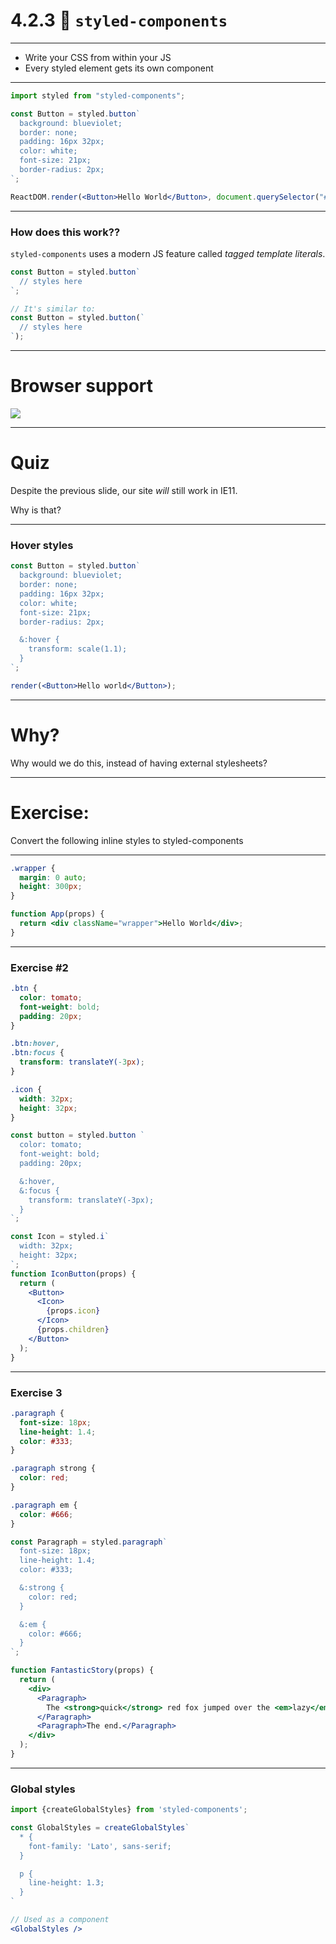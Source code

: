 # 4.2.3 💅 `styled-components`

---

- Write your CSS from within your JS
- Every styled element gets its own component

---

```jsx
import styled from "styled-components";

const Button = styled.button`
  background: blueviolet;
  border: none;
  padding: 16px 32px;
  color: white;
  font-size: 21px;
  border-radius: 2px;
`;

ReactDOM.render(<Button>Hello World</Button>, document.querySelector("#root"));
```

---

### How does this work??

`styled-components` uses a modern JS feature called _tagged template literals_.

```js
const Button = styled.button`
  // styles here
`;

// It's similar to:
const Button = styled.button(`
  // styles here
`);
```

---

# Browser support

<img src="./assets/caniuse-template-literals.png" />

---

# Quiz

Despite the previous slide, our site _will_ still work in IE11.

Why is that?

---

### Hover styles

```jsx live=true
const Button = styled.button`
  background: blueviolet;
  border: none;
  padding: 16px 32px;
  color: white;
  font-size: 21px;
  border-radius: 2px;

  &:hover {
    transform: scale(1.1);
  }
`;

render(<Button>Hello world</Button>);
```

---

# Why?

Why would we do this, instead of having external stylesheets?

---

# Exercise:

Convert the following inline styles to styled-components

---

```css
.wrapper {
  margin: 0 auto;
  height: 300px;
}
```

```jsx
function App(props) {
  return <div className="wrapper">Hello World</div>;
}
```

---

### Exercise #2

```css
.btn {
  color: tomato;
  font-weight: bold;
  padding: 20px;
}

.btn:hover,
.btn:focus {
  transform: translateY(-3px);
}

.icon {
  width: 32px;
  height: 32px;
}
```

```jsx
const button = styled.button `
  color: tomato;
  font-weight: bold;
  padding: 20px;

  &:hover,
  &:focus {
    transform: translateY(-3px);
  }
`;

const Icon = styled.i`
  width: 32px;
  height: 32px;
`;
function IconButton(props) {
  return (
    <Button>
      <Icon>
        {props.icon}
      </Icon>
      {props.children}
    </Button>
  );
}
```

---

### Exercise 3

```css
.paragraph {
  font-size: 18px;
  line-height: 1.4;
  color: #333;
}

.paragraph strong {
  color: red;
}

.paragraph em {
  color: #666;
}
```

```jsx
const Paragraph = styled.paragraph`
  font-size: 18px;
  line-height: 1.4;
  color: #333;

  &:strong {
    color: red;
  }

  &:em {
    color: #666;
  }
`;

function FantasticStory(props) {
  return (
    <div>
      <Paragraph>
        The <strong>quick</strong> red fox jumped over the <em>lazy</em> dog.
      </Paragraph>
      <Paragraph>The end.</Paragraph>
    </div>
  );
}
```

---

### Global styles

```jsx
import {createGlobalStyles} from 'styled-components';

const GlobalStyles = createGlobalStyles`
  * {
    font-family: 'Lato', sans-serif;
  }

  p {
    line-height: 1.3;
  }
`

// Used as a component
<GlobalStyles />
```
